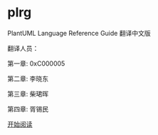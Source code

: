 plrg
====

PlantUML Language Reference Guide  翻译中文版

翻译人员：

第一章: 0xC000005

第二章: 李晓东

第三章: 柴珺晖

第四章: 胥锡民


[开始阅读](book/index.md)
